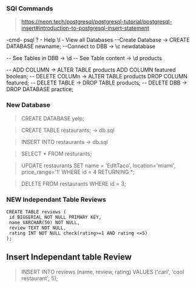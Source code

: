 ### SQl Commands

> https://neon.tech/postgresql/postgresql-tutorial/postgresql-insert#introduction-to-postgresql-insert-statement

-cmd- psql
\? - Help
\l - View all Databases
--Create Database -> CREATE DATABASE newname;
--Connect to DBB -> \c newdatabase

-- See Tables in DBB -> \d
-- See Table content -> \d products

-- ADD COLUMN -> ALTER TABLE products ADD COLUMN featured boolean;
-- DELETE COLUMn -> ALTER TABLE products DROP COLUMN featured;
-- DELETE TABLE -> DROP TABLE products;
-- DELETE DBB -> DROP DATABASE practice;

### New Database

> CREATE DATABASE yelp;

> CREATE TABLE restaurants; -> db.sql

> INSERT INTO restaurants -> db.sql

> SELECT \* FROM resturants;

> UPDATE restaurants SET name = 'EdItTaco', location='miami', price_range='1' WHERE id = 4 RETURNING \*;

> DELETE FROM restaurants WHERE id = 3;

### NEW Independant Table Reviews

```
CREATE TABLE reviews (
 id BIGSERIAL NOT NULL PRIMARY KEY,
 name VARCHAR(50) NOT NULL,
 review TEXT NOT NULL,
 rating INT NOT NULL check(rating>=1 AND rating <=5)
);
```

## Insert Independant table Review

> INSERT INTO reviews (name, review, rating) VALUES ('carl', 'cool restaurant', 5);
